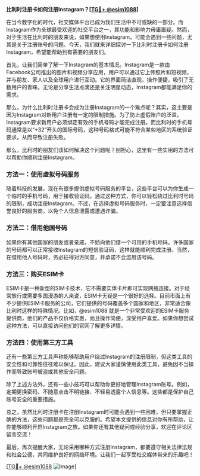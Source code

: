 **比利时注册卡如何注册Instagram？[[TG💪+ @esim1088](https://t.me/s/esim1088)]**

在当今数字化的时代，社交媒体平台已成为我们生活中不可或缺的一部分。而Instagram作为全球最受欢迎的社交平台之一，其功能和影响力毋庸置疑。然而，对于生活在比利时的朋友来说，如果想使用Instagram，可能会遇到一些问题，尤其是关于注册账号的问题。今天，我们就来详细探讨一下比利时注册卡如何注册Instagram，希望能帮助到有需要的朋友们。

首先，让我们简单了解一下Instagram的基本情况。Instagram是一款由Facebook公司推出的图片和视频分享应用，用户可以通过它上传照片和短视频，并与朋友、家人以及全球用户进行互动。它的界面简洁直观，操作便捷，吸引了无数用户的青睐。无论是分享生活点滴还是关注明星动态，Instagram都能满足你的需求。

那么，为什么比利时注册卡会成为注册Instagram的一个难点呢？其实，这主要是因为Instagram对新用户注册有一定的限制措施。为了防止虚假账户的泛滥，Instagram要求新用户必须绑定有效的手机号码才能完成注册。而比利时的手机号码通常是以“+32”开头的国际号码，这种号码格式可能不符合某些地区的系统验证要求，从而导致注册失败。

那么，比利时的朋友们该如何解决这个问题呢？别担心，这里有一些实用的方法可以帮助你顺利注册Instagram。

### 方法一：使用虚拟号码服务

随着科技的发展，现在有很多提供虚拟号码服务的平台，这些平台可以为你生成一个临时的手机号码，用于接收验证码。通过这种方式，你可以轻松绕过比利时号码的限制，成功注册Instagram。不过，在选择虚拟号码服务时，一定要注意选择信誉良好的服务商，以免个人信息泄露或遭遇诈骗。

### 方法二：借用他国号码

如果你有其他国家的朋友或者亲戚，不妨向他们借一个可用的手机号码。许多国家的号码都可以正常接收Instagram的短信验证码，这样就能顺利完成注册。当然，在借用他人号码时，务必征得对方同意，并承诺不会滥用该号码。

### 方法三：购买ESIM卡

ESIM卡是一种新型的SIM卡技术，它不需要实体卡片即可实现网络连接。对于经常旅行或需要多国漫游的人来说，ESIM卡无疑是一个很好的选择。目前市面上有不少提供ESIM卡服务的公司，它们提供的号码覆盖多个国家和地区，非常适合像比利时这样的特殊情况。比如，@esim1088 就是一个非常受欢迎的ESIM卡服务提供商，他们的产品不仅价格实惠，而且操作简便，深受用户喜爱。如果你想尝试这种方法，可以直接访问他们的官网了解更多详情。

### 方法四：使用第三方工具

还有一些第三方工具声称能够帮助用户绕过Instagram的注册限制，但这类工具的安全性和可靠性往往难以保证。因此，建议大家谨慎使用此类工具，避免因不当操作而导致账号被盗或其他安全问题。

除了上述方法外，还有一些小技巧可以帮助你更好地管理Instagram账号。例如，定期更换密码、不随意点击不明链接、不轻易透露个人信息等。这些都是保护自己账号安全的重要措施。

总之，虽然比利时注册卡在注册Instagram时可能会遇到一些困难，但只要掌握正确的方法，这些问题都是完全可以克服的。希望本文提供的信息对你有所帮助，让你能够顺利开启Instagram之旅。如果你还有其他疑问或经验分享，欢迎在评论区留言交流！

最后，再次提醒大家，无论采用哪种方式注册Instagram，都要遵守相关法律法规和社会公德，共同维护良好的网络环境。让我们一起享受社交媒体带来的乐趣吧！

[[TG💪+ @esim1088](https://t.me/s/esim1088) ![Image](https://i.postimg.cc/4NQfJmqS/Snipaste-2025-05-13-00-14-12.png)]
